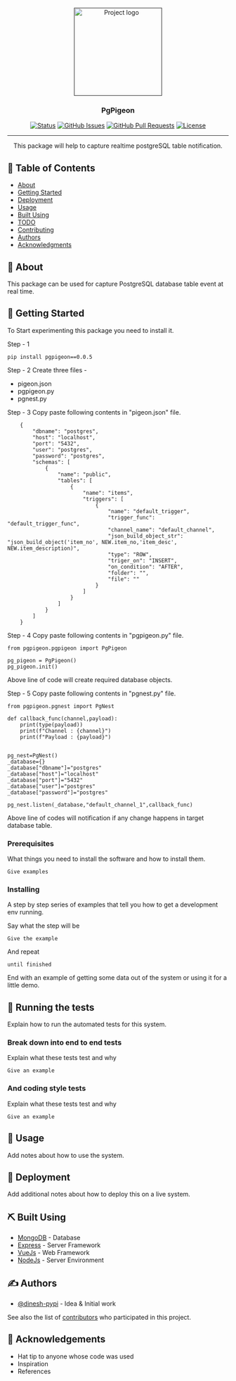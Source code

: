 <p align="center">
  <a href="" rel="noopener">
 <img width=200px height=200px src="https://i.imgur.com/6wj0hh6.jpg" alt="Project logo"></a>
</p>

<h3 align="center">PgPigeon</h3>

<div align="center">

[![Status](https://img.shields.io/badge/status-active-success.svg)]()
[![GitHub Issues](https://img.shields.io/github/issues/kylelobo/The-Documentation-Compendium.svg)](https://github.com/kylelobo/The-Documentation-Compendium/issues)
[![GitHub Pull Requests](https://img.shields.io/github/issues-pr/kylelobo/The-Documentation-Compendium.svg)](https://github.com/kylelobo/The-Documentation-Compendium/pulls)
[![License](https://img.shields.io/badge/license-MIT-blue.svg)](/LICENSE)

</div>

---

<p align="center"> This package will help to capture realtime postgreSQL table notification.
    <br> 
</p>

## 📝 Table of Contents

- [About](#about)
- [Getting Started](#getting_started)
- [Deployment](#deployment)
- [Usage](#usage)
- [Built Using](#built_using)
- [TODO](../TODO.md)
- [Contributing](../CONTRIBUTING.md)
- [Authors](#authors)
- [Acknowledgments](#acknowledgement)

## 🧐 About <a name = "about"></a>

This package can be used for capture PostgreSQL database table event at real time.

## 🏁 Getting Started <a name = "getting_started"></a>

To Start experimenting this package you need to install it.

Step - 1 
```
pip install pgpigeon==0.0.5
```

Step - 2
Create three files - 
- pigeon.json
- pgpigeon.py
- pgnest.py

Step - 3
Copy paste following contents in  "pigeon.json" file.

```
    {
        "dbname": "postgres",
        "host": "localhost",
        "port": "5432",
        "user": "postgres",
        "password": "postgres",
        "schemas": [
            {
                "name": "public",
                "tables": [
                    {
                        "name": "items",
                        "triggers": [
                            {
                                "name": "default_trigger",
                                "trigger_func": "default_trigger_func",
                                "channel_name": "default_channel",
                                "json_build_object_str": "json_build_object('item_no', NEW.item_no,'item_desc', NEW.item_description)",
                                "type": "ROW",
                                "triger_on": "INSERT",
                                "on_condition": "AFTER",
                                "folder": "",
                                "file": ""
                            }
                        ]
                    }
                ]
            }
        ]
    }
```


Step - 4
Copy paste following contents in  "pgpigeon.py" file.

```
from pgpigeon.pgpigeon import PgPigeon

pg_pigeon = PgPigeon()
pg_pigeon.init()
```
Above line of code will create required database objects. 

Step - 5 
Copy paste following contents in  "pgnest.py" file.

```
from pgpigeon.pgnest import PgNest

def callback_func(channel,payload):
    print(type(payload))
    print(f"Channel : {channel}")
    print(f"Payload : {payload}")


pg_nest=PgNest()
_database={}
_database["dbname"]="postgres"
_database["host"]="localhost"
_database["port"]="5432"
_database["user"]="postgres"
_database["password"]="postgres"

pg_nest.listen(_database,"default_channel_1",callback_func)
```
Above line of codes will notification if any change happens in target database table.


### Prerequisites

What things you need to install the software and how to install them.

```
Give examples
```

### Installing

A step by step series of examples that tell you how to get a development env running.

Say what the step will be

```
Give the example
```

And repeat

```
until finished
```

End with an example of getting some data out of the system or using it for a little demo.

## 🔧 Running the tests <a name = "tests"></a>

Explain how to run the automated tests for this system.

### Break down into end to end tests

Explain what these tests test and why

```
Give an example
```

### And coding style tests

Explain what these tests test and why

```
Give an example
```

## 🎈 Usage <a name="usage"></a>

Add notes about how to use the system.

## 🚀 Deployment <a name = "deployment"></a>

Add additional notes about how to deploy this on a live system.

## ⛏️ Built Using <a name = "built_using"></a>

- [MongoDB](https://www.mongodb.com/) - Database
- [Express](https://expressjs.com/) - Server Framework
- [VueJs](https://vuejs.org/) - Web Framework
- [NodeJs](https://nodejs.org/en/) - Server Environment

## ✍️ Authors <a name = "authors"></a>

- [@dinesh-pypi](https://pypi.org/user/dinesh-pypi/) - Idea & Initial work

See also the list of [contributors](https://github.com/dinesh-kushwaha) who participated in this project.

## 🎉 Acknowledgements <a name = "acknowledgement"></a>

- Hat tip to anyone whose code was used
- Inspiration
- References

